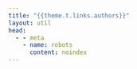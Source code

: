 ```yaml
---
title: "{{theme.t.links.authors}}"
layout: util
head:
  - - meta
    - name: robots
      content: noindex
---
```


<script setup>
import Authors from 'vitepress-sls-blog-tmpl/Authors.vue'
import { useData } from 'vitepress'
import { inject } from 'vue'

const { localeIndex, frontmatter } = useData()
const posts = inject('posts')
</script>

<Authors :allPosts="posts[localeIndex]" />
